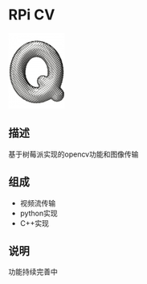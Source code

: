 ﻿# RPi CV

[![sites](docs/Q.png)](http://qitas.cn)

## 描述

基于树莓派实现的opencv功能和图像传输

## 组成

- 视频流传输
- python实现
- C++实现

## 说明

功能持续完善中

